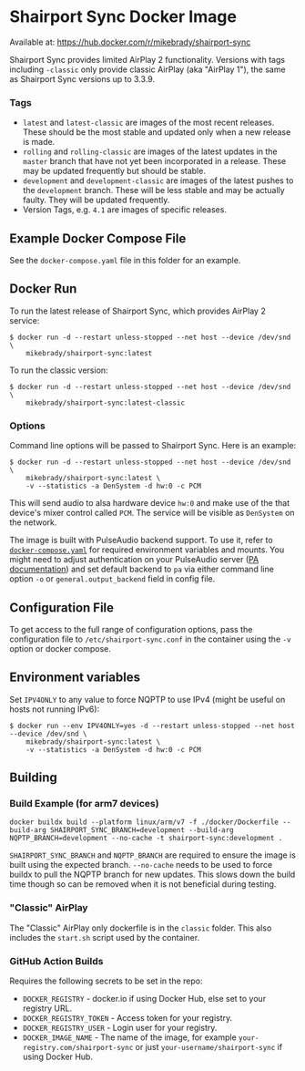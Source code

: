 # Shairport Sync Docker Image

Available at: https://hub.docker.com/r/mikebrady/shairport-sync

Shairport Sync provides limited AirPlay 2 functionality. Versions with tags including `-classic` only provide classic AirPlay (aka "AirPlay 1"), the same as Shairport Sync versions up to 3.3.9.

### Tags
* `latest` and `latest-classic` are images of the most recent releases. These should be the most stable and updated only when a new release is made.
* `rolling` and `rolling-classic` are images of the latest updates in the `master` branch that have not yet been incorporated in a release. These may be updated frequently but should be stable.
* `development` and `development-classic` are images of the latest pushes to the `development` branch. These will be less stable and may be actually faulty. They will be updated frequently.
* Version Tags, e.g. `4.1` are images of specific releases.


## Example Docker Compose File
See the `docker-compose.yaml` file in this folder for an example.

## Docker Run

To run the latest release of Shairport Sync, which provides AirPlay 2 service:

```
$ docker run -d --restart unless-stopped --net host --device /dev/snd \
    mikebrady/shairport-sync:latest
```
To run the classic version:

```
$ docker run -d --restart unless-stopped --net host --device /dev/snd \
    mikebrady/shairport-sync:latest-classic
```

### Options

Command line options will be passed to Shairport Sync. Here is an example:

```
$ docker run -d --restart unless-stopped --net host --device /dev/snd \
    mikebrady/shairport-sync:latest \
    -v --statistics -a DenSystem -d hw:0 -c PCM
```
This will send audio to alsa hardware device `hw:0` and make use of the that device's mixer control called `PCM`. The service will be visible as `DenSystem` on the network.

The image is built with PulseAudio backend support. To use it, refer to [`docker-compose.yaml`](docker-compose.yaml) for required environment variables and mounts. You might need to adjust authentication on your PulseAudio server ([PA documentation](https://www.freedesktop.org/wiki/Software/PulseAudio/Documentation/User/Modules/#module-native-protocol-unixtcp)) and set default backend to `pa` via either command line option `-o` or `general.output_backend` field in config file.

## Configuration File

To get access to the full range of configuration options, pass the configuration file to `/etc/shairport-sync.conf` in the container using the `-v` option or docker compose.

## Environment variables

Set `IPV4ONLY` to any value to force NQPTP to use IPv4 (might be useful on hosts not running IPv6):

```
$ docker run --env IPV4ONLY=yes -d --restart unless-stopped --net host --device /dev/snd \
    mikebrady/shairport-sync:latest \
    -v --statistics -a DenSystem -d hw:0 -c PCM
```

## Building
### Build Example (for arm7 devices)

```
docker buildx build --platform linux/arm/v7 -f ./docker/Dockerfile --build-arg SHAIRPORT_SYNC_BRANCH=development --build-arg NQPTP_BRANCH=development --no-cache -t shairport-sync:development .
```

`SHAIRPORT_SYNC_BRANCH` and `NQPTP_BRANCH` are required to ensure the image is built using the expected branch.
`--no-cache` needs to be used to force buildx to pull the NQPTP branch for new updates. This slows down the build time though so can be removed when it is not beneficial during testing.

### "Classic" AirPlay

The "Classic" AirPlay only dockerfile is in the `classic` folder. This also includes the `start.sh` script used by the container.

### GitHub Action Builds

Requires the following secrets to be set in the repo:
- `DOCKER_REGISTRY` - docker.io if using Docker Hub, else set to your registry URL.
- `DOCKER_REGISTRY_TOKEN` - Access token for your registry.
- `DOCKER_REGISTRY_USER` - Login user for your registry.
- `DOCKER_IMAGE_NAME` - The name of the image, for example `your-registry.com/shairport-sync` or just `your-username/shairport-sync` if using Docker Hub.
